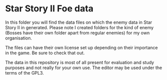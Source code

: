 # Star Story II Foe data

In this folder you will find the data files on which the enemy data in Star Story II in generated.
Please note I created folders for the kind of enemy (Bosses have their own folder apart from regular enemies) for my own organisation.

The files can have their own license set up depending on their importance in the game. Be sure to check that out.

The data in this repository is most of all present for evaluation and study purposes and not really for your own use.
The editor may be used under the terms of the GPL3.

